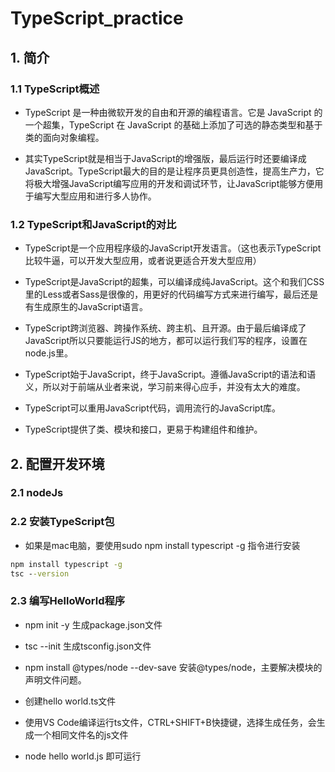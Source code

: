 # TypeScript_practice

## 1. 简介

### 1.1 TypeScript概述

* TypeScript 是一种由微软开发的自由和开源的编程语言。它是 JavaScript 的一个超集，TypeScript 在 JavaScript 的基础上添加了可选的静态类型和基于类的面向对象编程。

* 其实TypeScript就是相当于JavaScript的增强版，最后运行时还要编译成JavaScript。TypeScript最大的目的是让程序员更具创造性，提高生产力，它将极大增强JavaScript编写应用的开发和调试环节，让JavaScript能够方便用于编写大型应用和进行多人协作。

### 1.2 TypeScript和JavaScript的对比

* TypeScript是一个应用程序级的JavaScript开发语言。（这也表示TypeScript比较牛逼，可以开发大型应用，或者说更适合开发大型应用）

* TypeScript是JavaScript的超集，可以编译成纯JavaScript。这个和我们CSS里的Less或者Sass是很像的，用更好的代码编写方式来进行编写，最后还是有生成原生的JavaScript语言。

* TypeScript跨浏览器、跨操作系统、跨主机、且开源。由于最后编译成了JavaScript所以只要能运行JS的地方，都可以运行我们写的程序，设置在node.js里。

* TypeScript始于JavaScript，终于JavaScript。遵循JavaScript的语法和语义，所以对于前端从业者来说，学习前来得心应手，并没有太大的难度。

* TypeScript可以重用JavaScript代码，调用流行的JavaScript库。

* TypeScript提供了类、模块和接口，更易于构建组件和维护。

## 2. 配置开发环境

### 2.1 nodeJs

### 2.2 安装TypeScript包

* 如果是mac电脑，要使用sudo npm install typescript -g 指令进行安装

```cmd
npm install typescript -g
tsc --version
```

### 2.3 编写HelloWorld程序

* npm init -y 生成package.json文件

* tsc --init 生成tsconfig.json文件

* npm install @types/node --dev-save 安装@types/node，主要解决模块的声明文件问题。

* 创建hello world.ts文件

* 使用VS Code编译运行ts文件，CTRL+SHIFT+B快捷键，选择生成任务，会生成一个相同文件名的js文件

* node hello world.js 即可运行